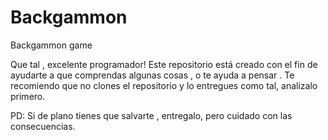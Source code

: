 # Backgammon
Backgammon game


Que tal , excelente programador!
Este repositorio está creado con el fin de ayudarte a que comprendas algunas cosas , o te ayuda a pensar .
Te recomiendo que no clones el repositorio y lo entregues como tal, analizalo primero.

PD: Si de plano tienes que salvarte , entregalo, pero cuidado con las consecuencias.




